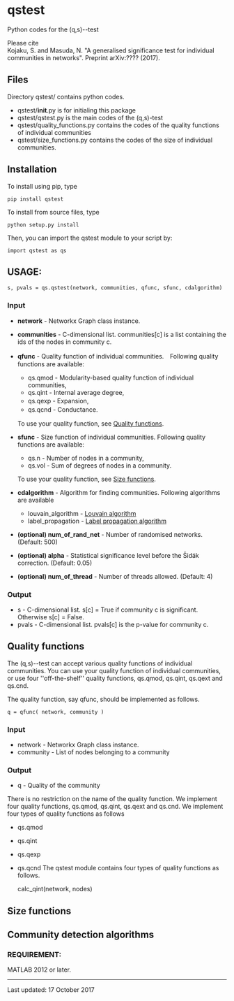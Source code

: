 # qstest
Python codes for the (q,s)--test 

Please cite  
Kojaku, S. and Masuda, N. "A generalised significance test for individual communities in networks". Preprint arXiv:???? (2017).


## Files
Directory qstest/ contains python codes.  
  * qstest/__init__.py is for initialing this package
  * qstest/qstest.py is the main codes of the (q,s)-test 
  * qstest/quality_functions.py contains the codes of the quality functions of individual communities
  * qstest/size_functions.py contains the codes of the size of individual communities.


## Installation
  To install using pip, type
    
    pip install qstest
    
  To install from source files, type
        
    python setup.py install 
       	
  Then, you can import the qstest module to your script by:
    
    import qstest as qs
  
## USAGE:
 
    s, pvals = qs.qstest(network, communities, qfunc, sfunc, cdalgorithm)
 
### Input  
* **network** - Networkx Graph class instance.
* **communities** - C-dimensional list. communities[c] is a list containing the ids of the nodes in community c.
* **qfunc** - Quality function of individual communities.　Following quality functions are available:
    * qs.qmod - Modularity-based quality function of individual communities, 
    * qs.qint - Internal average degree, 
    * qs.qexp - Expansion,　　
    * qs.qcnd - Conductance.　

  To use your quality function, see [Quality functions](#Quality_functions).

 * **sfunc**  - Size function of individual communities. Following quality functions are available:
    * qs.n - Number of nodes in a community, 
    * qs.vol - Sum of degrees of nodes in a community.
    
    To use your quality function, see [Size functions](#Size_functions).
   
 * **cdalgorithm** - Algorithm for finding communities. Following algorithms are available
    * louvain_algorithm - [Louvain algorithm](http://perso.crans.org/aynaud/communities/index.html) 
    * label_propagation - [Label propagation algorithm](https://networkx.github.io/documentation/stable/reference/algorithms/generated/networkx.algorithms.community.asyn_lpa.asyn_lpa_communities.html#networkx.algorithms.community.asyn_lpa.asyn_lpa_communities)
  
 * **(optional) num_of_rand_net** - Number of randomised networks. (Default: 500)
 * **(optional) alpha** - Statistical significance level before the Šidák correction. (Default: 0.05)
 * **(optional) num_of_thread** - Number of threads allowed. (Default: 4)
  
### Output  
 * s - C-dimensional list. s[c] = True if community c is significant. Otherwise s[c] = False. 
 * pvals - C-dimensional list. pvals[c] is the p-value for community c.

## Quality functions
  The (q,s)--test can accept various quality functions of individual communities.
  You can use your quality function of individual communities, or use four ''off-the-shelf'' quality functions, 
  qs.qmod, qs.qint, qs.qext and qs.cnd.
  
  The quality function, say qfunc, should be implemented as follows.
    
    q = qfunc( network, community )
    
  ### Input
 * network - Networkx Graph class instance. 
 * community - List of nodes belonging to a community

  ### Output  
  * q - Quality of the community
  
There is no restriction on the name of the quality function.
We implement four quality functions, qs.qmod, qs.qint, qs.qext and qs.cnd.
  We implement four types of quality functions as follows
  * qs.qmod 
  * qs.qint
  * qs.qexp
  * qs.qcnd
  The qstest module contains four types of quality functions as follows.
  
    calc_qint(network, nodes)

## Size functions

## Community detection algorithms

### REQUIREMENT: 
      
  MATLAB 2012 or later.

---
Last updated: 17 October 2017


